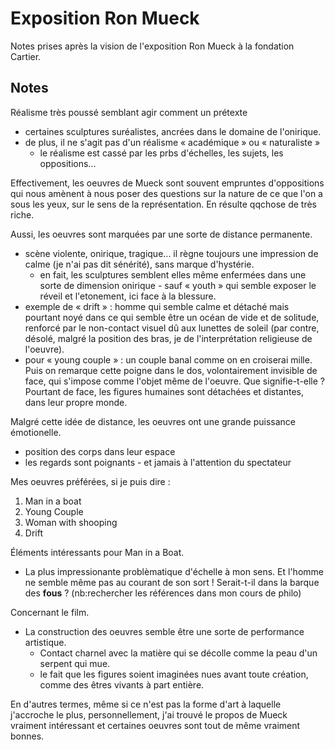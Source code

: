 # Exposition Ron Mueck

Notes prises après la vision de l'exposition Ron Mueck à la fondation Cartier.

## Notes

Réalisme très poussé semblant agir comment un prétexte
* certaines sculptures suréalistes, ancrées dans le domaine de l'onirique.
* de plus, il ne s'agit pas d'un réalisme « académique » ou « naturaliste »
  * le réalisme est cassé par les prbs d'échelles, les sujets, les oppositions...

Effectivement, les oeuvres de Mueck sont souvent empruntes d'oppositions qui nous amènent à nous poser des questions sur la nature de ce que l'on a sous les yeux, sur le sens de la représentation. En résulte qqchose de très riche.

Aussi, les oeuvres sont marquées par une sorte de distance permanente.
* scène violente, onirique, tragique... il règne toujours une impression de calme (je n'ai pas dit sénérité), sans marque d'hystérie.
  * en fait, les sculptures semblent elles même enfermées dans une sorte de dimension onirique - sauf « youth » qui semble exposer le réveil et l'etonement, ici face à la blessure.
* exemple de « drift » : homme qui semble calme et détaché mais pourtant noyé dans ce qui semble être un océan de vide et de solitude, renforcé par le non-contact visuel dû aux lunettes de soleil (par contre, désolé, malgré la position des bras, je de l'interprétation religieuse de l'oeuvre).
* pour « young couple » : un couple banal comme on en croiserai mille. Puis on remarque cette poigne dans le dos, volontairement invisible de face, qui s'impose comme l'objet même de l'oeuvre. Que signifie-t-elle ? Pourtant de face, les figures humaines sont détachées et distantes, dans leur propre monde.

Malgré cette idée de distance, les oeuvres ont une grande puissance émotionelle.
* position des corps dans leur espace
* les regards sont poignants - et jamais à l'attention du spectateur

Mes oeuvres préférées, si je puis dire :

1. Man in a boat
2. Young Couple
3. Woman with shooping
4. Drift

Éléments intéressants pour Man in a Boat.
* La plus impressionante problèmatique d'échelle à mon sens. Et l'homme ne semble même pas au courant de son sort ! Serait-t-il dans la barque des **fous** ? (nb:rechercher les références dans mon cours de philo)

Concernant le film.
* La construction des oeuvres semble être une sorte de performance artistique.
  * Contact charnel avec la matière qui se décolle comme la peau d'un serpent qui mue.
  * le fait que les figures soient imaginées nues avant toute création, comme des êtres vivants à part entière.

En d'autres termes, même si ce n'est pas la forme d'art à laquelle j'accroche le plus, personnellement, j'ai trouvé le propos de Mueck vraiment intéressant et certaines oeuvres sont tout de même vraiment bonnes.
